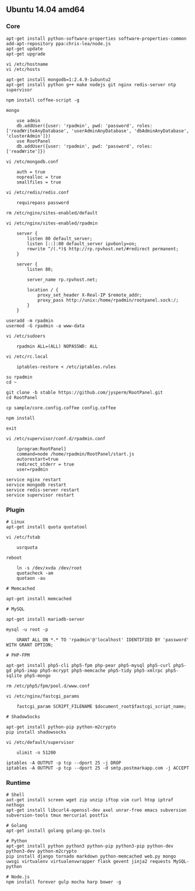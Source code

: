 ## Ubuntu 14.04 amd64
### Core

    apt-get install python-software-properties software-properties-common
    add-apt-repository ppa:chris-lea/node.js
    apt-get update
    apt-get upgrade

    vi /etc/hostname
    vi /etc/hosts

    apt-get install mongodb=1:2.4.9-1ubuntu2
    apt-get install python g++ make nodejs git nginx redis-server ntp supervisor

    npm install coffee-script -g

    mongo

        use admin
        db.addUser({user: 'rpadmin', pwd: 'password', roles: ['readWriteAnyDatabase', 'userAdminAnyDatabase', 'dbAdminAnyDatabase', 'clusterAdmin']})
        use RootPanel
        db.addUser({user: 'rpadmin', pwd: 'password', roles: ['readWrite']})

    vi /etc/mongodb.conf

        auth = true
        noprealloc = true
        smallfiles = true
        
    vi /etc/redis/redis.conf
        
        requirepass password

    rm /etc/nginx/sites-enabled/default
    
    vi /etc/nginx/sites-enabled/rpadmin
    
        server {
            listen 80 default_server;
            listen [::]:80 default_server ipv6only=on;
            rewrite ^/(.*)$ http://rp.rpvhost.net/#redirect permanent;
        }

        server {
            listen 80;

            server_name rp.rpvhost.net;

            location / {
                proxy_set_header X-Real-IP $remote_addr;
                proxy_pass http://unix:/home/rpadmin/rootpanel.sock:/;
            }
        }

    useradd -m rpadmin
    usermod -G rpadmin -a www-data

    vi /etc/sudoers

        rpadmin ALL=(ALL) NOPASSWD: ALL

    vi /etc/rc.local

        iptables-restore < /etc/iptables.rules

    su rpadmin
    cd ~

    git clone -b stable https://github.com/jysperm/RootPanel.git
    cd RootPanel

    cp sample/core.config.coffee config.coffee

    npm install

    exit

    vi /etc/supervisor/conf.d/rpadmin.conf

        [program:RootPanel]
        command=node /home/rpadmin/RootPanel/start.js
        autorestart=true
        redirect_stderr = true
        user=rpadmin

    service nginx restart
    service mongodb restart
    service redis-server restart
    service supervisor restart

### Plugin

    # Linux
    apt-get install quota quotatool

    vi /etc/fstab

        usrquota

    reboot

        ln -s /dev/xvda /dev/root
        quotacheck -am
        quotaon -au

    # Memcached

    apt-get install memcached

    # MySQL
    
    apt-get install mariadb-server
    
    mysql -u root -p
    
        GRANT ALL ON *.* TO 'rpadmin'@'localhost' IDENTIFIED BY 'password' WITH GRANT OPTION;
        
    # PHP-FPM
        
    apt-get install php5-cli php5-fpm php-pear php5-mysql php5-curl php5-gd php5-imap php5-mcrypt php5-memcache php5-tidy php5-xmlrpc php5-sqlite php5-mongo
    
    rm /etc/php5/fpm/pool.d/www.conf

    vi /etc/nginx/fastcgi_params
        
        fastcgi_param SCRIPT_FILENAME $document_root$fastcgi_script_name;

    # ShadowSocks

    apt-get install python-pip python-m2crypto
    pip install shadowsocks

    vi /etc/default/supervisor

        ulimit -n 51200

    iptables -A OUTPUT -p tcp --dport 25 -j DROP
    iptables -A OUTPUT -p tcp --dport 25 -d smtp.postmarkapp.com -j ACCEPT

### Runtime

    # Shell
    aot-get install screen wget zip unzip iftop vim curl htop iptraf nethogs
    apt-get install libcurl4-openssl-dev axel unrar-free emacs subversion subversion-tools tmux mercurial postfix

    # Golang
    apt-get install golang golang-go.tools

    # Python
    apt-get install python python3 python-pip python3-pip python-dev python3-dev python-m2crypto
    pip install django tornado markdown python-memcached web.py mongo uwsgi virtualenv virtualenvwrapper flask gevent jinja2 requests MySQL-python

    # Node.js
    npm install forever gulp mocha harp bower -g
